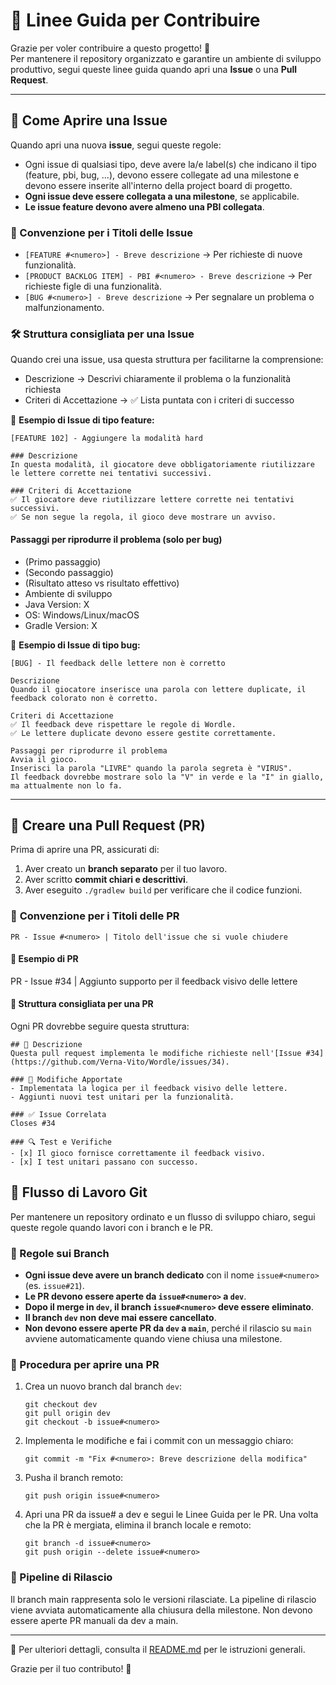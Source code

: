 # 🚀 Linee Guida per Contribuire

Grazie per voler contribuire a questo progetto! 🎉  
Per mantenere il repository organizzato e garantire un ambiente di sviluppo produttivo, segui queste linee guida quando apri una **Issue** o una **Pull Request**.

---

## 📝 Come Aprire una Issue
Quando apri una nuova **issue**, segui queste regole:

- Ogni issue di qualsiasi tipo, deve avere la/e label(s) che indicano il tipo (feature, pbi, bug, ...), devono essere collegate ad una milestone e devono essere inserite all'interno della project board di progetto.
- **Ogni issue deve essere collegata a una milestone**, se applicabile.
- **Le issue feature devono avere almeno una PBI collegata**.

### **📌 Convenzione per i Titoli delle Issue**
- `[FEATURE #<numero>] - Breve descrizione` → Per richieste di nuove funzionalità. 
- `[PRODUCT BACKLOG ITEM] - PBI #<numero> - Breve descrizione` → Per richieste figle di una funzionalità.
- `[BUG #<numero>] - Breve descrizione` → Per segnalare un problema o malfunzionamento.  

### **🛠 Struttura consigliata per una Issue**
Quando crei una issue, usa questa struttura per facilitarne la comprensione:
- Descrizione → Descrivi chiaramente il problema o la funzionalità richiesta
- Criteri di Accettazione → ✅ Lista puntata con i criteri di successo

📌 **Esempio di Issue di tipo feature:**  
```
[FEATURE 102] - Aggiungere la modalità hard

### Descrizione
In questa modalità, il giocatore deve obbligatoriamente riutilizzare le lettere corrette nei tentativi successivi.

### Criteri di Accettazione
✅ Il giocatore deve riutilizzare lettere corrette nei tentativi successivi.  
✅ Se non segue la regola, il gioco deve mostrare un avviso.  
```

#### Passaggi per riprodurre il problema (solo per bug)
- (Primo passaggio)
- (Secondo passaggio)
- (Risultato atteso vs risultato effettivo)
- Ambiente di sviluppo
- Java Version: X
- OS: Windows/Linux/macOS
- Gradle Version: X

📌 **Esempio di Issue di tipo bug:**  
```
[BUG] - Il feedback delle lettere non è corretto

Descrizione
Quando il giocatore inserisce una parola con lettere duplicate, il feedback colorato non è corretto.

Criteri di Accettazione
✅ Il feedback deve rispettare le regole di Wordle.
✅ Le lettere duplicate devono essere gestite correttamente.

Passaggi per riprodurre il problema
Avvia il gioco.
Inserisci la parola "LIVRE" quando la parola segreta è "VIRUS".
Il feedback dovrebbe mostrare solo la "V" in verde e la "I" in giallo, ma attualmente non lo fa.
```

---

## 🔀 Creare una Pull Request (PR)

Prima di aprire una PR, assicurati di:
1. Aver creato un **branch separato** per il tuo lavoro.  
2. Aver scritto **commit chiari e descrittivi**.  
3. Aver eseguito `./gradlew build` per verificare che il codice funzioni.  

### 📌 **Convenzione per i Titoli delle PR**
`PR - Issue #<numero> | Titolo dell'issue che si vuole chiudere`

#### 📌 **Esempio di PR**
PR - Issue #34 | Aggiunto supporto per il feedback visivo delle lettere

#### **📜 Struttura consigliata per una PR**
Ogni PR dovrebbe seguire questa struttura:

```
## 📌 Descrizione
Questa pull request implementa le modifiche richieste nell'[Issue #34](https://github.com/Verna-Vito/Wordle/issues/34).

### 🔧 Modifiche Apportate
- Implementata la logica per il feedback visivo delle lettere.
- Aggiunti nuovi test unitari per la funzionalità.

### ✅ Issue Correlata
Closes #34

### 🔍 Test e Verifiche
- [x] Il gioco fornisce correttamente il feedback visivo.
- [x] I test unitari passano con successo.
```

## 🔀 Flusso di Lavoro Git

Per mantenere un repository ordinato e un flusso di sviluppo chiaro, segui queste regole quando lavori con i branch e le PR.

### 📌 Regole sui Branch
- **Ogni issue deve avere un branch dedicato** con il nome `issue#<numero>` (es. `issue#21`).
- **Le PR devono essere aperte da `issue#<numero>` a `dev`**.
- **Dopo il merge in `dev`, il branch `issue#<numero>` deve essere eliminato**.
- **Il branch `dev` non deve mai essere cancellato**.
- **Non devono essere aperte PR da `dev` a `main`**, perché il rilascio su `main` avviene automaticamente quando viene chiusa una milestone.

### 🔧 Procedura per aprire una PR
1. Crea un nuovo branch dal branch `dev`:
   ```
   git checkout dev
   git pull origin dev
   git checkout -b issue#<numero>
   ```
2. Implementa le modifiche e fai i commit con un messaggio chiaro:
    ```
    git commit -m "Fix #<numero>: Breve descrizione della modifica"
    ```
3. Pusha il branch remoto:
    ```
    git push origin issue#<numero>
    ```
4. Apri una PR da issue#<numero> a dev e segui le Linee Guida per le PR. Una volta che la PR è mergiata, elimina il branch locale e remoto:
    ```
    git branch -d issue#<numero>
    git push origin --delete issue#<numero>
    ```

### 🚀 Pipeline di Rilascio
Il branch main rappresenta solo le versioni rilasciate.
La pipeline di rilascio viene avviata automaticamente alla chiusura della milestone.
Non devono essere aperte PR manuali da dev a main.

---
📌 Per ulteriori dettagli, consulta il [README.md](README.md) per le istruzioni generali.

Grazie per il tuo contributo! 🚀

